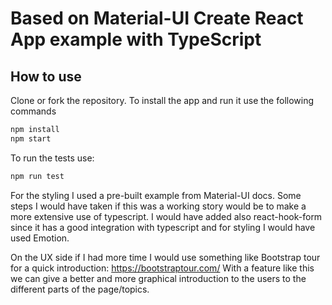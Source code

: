 # Based on Material-UI Create React App example with TypeScript

## How to use

Clone or fork the repository.
To install the app and run it use the following commands

```sh
npm install
npm start
```

To run the tests use:
```sh
npm run test
```

For the styling I used a pre-built example from Material-UI docs.
Some steps I would have taken if this was a working story would be to make a more extensive use of typescript. I would have added also react-hook-form since it has a good integration with typescript and for styling I would have used Emotion.

On the UX side if I had more time I would use something like Bootstrap tour for a quick introduction: https://bootstraptour.com/
With a feature like this we can give a better and more graphical introduction to the users to the different parts of the page/topics.